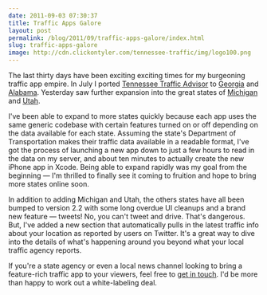 ```yaml
---
date: 2011-09-03 07:30:37
title: Traffic Apps Galore
layout: post
permalink: /blog/2011/09/traffic-apps-galore/index.html
slug: traffic-apps-galore
image: http://cdn.clickontyler.com/tennessee-traffic/img/logo100.png
---
```

The last thirty days have been exciting exciting times for my burgeoning traffic app empire. In July I ported [Tennessee Traffic Advisor](http://clickontyler.com/tennessee-traffic/) to [Georgia](http://clickontyler.com/georgia-traffic/) and [Alabama](http://clickontyler.com/alabama-traffic/). Yesterday saw further expansion into the great states of [Michigan](http://clickontyler.com/michigan-traffic/) and [Utah](http://clickontyler.com/utah-traffic/).

I've been able to expand to more states quickly because each app uses the same generic codebase with certain features turned on or off depending on the data available for each state. Assuming the state's Department of Transportation makes their traffic data available in a readable format, I've got the process of launching a new app down to just a few hours to read in the data on my server, and about ten minutes to actually create the new iPhone app in Xcode. Being able to expand rapidly was my goal from the beginning &mdash; I'm thrilled to finally see it coming to fruition and hope to bring more states online soon.

In addition to adding Michigan and Utah, the others states have all been bumped to version 2.2 with some long overdue UI cleanups and a brand new feature &mdash; tweets! No, you can't tweet and drive. That's dangerous. But, I've added a new section that automatically pulls in the latest traffic info about your location as reported by users on Twitter. It's a great way to dive into the details of what's happening around you beyond what your local traffic agency reports.

If you're a state agency or even a local news channel looking to bring a feature-rich traffic app to your viewers, feel free to [get in touch](http://clickontyler.com/contact/). I'd be more than happy to work out a white-labeling deal.